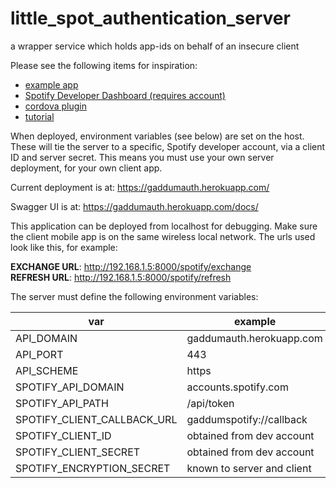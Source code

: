 # little_spot_authentication_server
a wrapper service which holds app-ids on behalf of an insecure client

Please see the following items for inspiration:

* [example app](https://github.com/aliceliveprojects/little_spot_app)
* [Spotify Developer Dashboard (requires account)](https://developer.spotify.com/dashboard/login)
* [cordova plugin](https://github.com/Festify/cordova-spotify-oauth)
* [tutorial](https://devdactic.com/ionic-spotify-app-oauth/)

When deployed, environment variables (see below) are set on the host. These will tie the server to a specific, Spotify developer account, via a client ID and server secret. This means you must use your own server deployment, for your own client app.

Current deployment is at:
https://gaddumauth.herokuapp.com/

Swagger UI is at:
https://gaddumauth.herokuapp.com/docs/

This application can be deployed from localhost for debugging. Make sure the client mobile app is on the same wireless local network. The urls used look like this, for example:

**EXCHANGE URL**: http://192.168.1.5:8000/spotify/exchange   
**REFRESH URL**: http://192.168.1.5:8000/spotify/refresh


The server must define the following environment variables:


|var|example|
|-|-|
|API_DOMAIN|gaddumauth.herokuapp.com| 
|API_PORT|443|
|API_SCHEME|https|
|SPOTIFY_API_DOMAIN|accounts.spotify.com|
|SPOTIFY_API_PATH|/api/token| 
|SPOTIFY_CLIENT_CALLBACK_URL|gaddumspotify://callback| 
|SPOTIFY_CLIENT_ID| obtained from dev account|
|SPOTIFY_CLIENT_SECRET|obtained from dev account |
|SPOTIFY_ENCRYPTION_SECRET|known to server and client|
 
